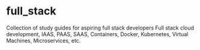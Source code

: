 # full_stack
Collection of study guides for aspiring full stack developers
Full stack cloud development, IAAS, PAAS, SAAS, Containers, Docker, Kubernetes, Virtual Machines, Microservices, etc.
